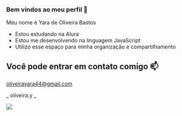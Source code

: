 ### Bem vindos ao meu perfil 💟

Meu nome é Yara de Oliveira Bastos

- Estou estudando na Alura
- Estou me desenvolvendo na linguagem JavaScript
- Utilizo esse espaço para minha organização e compartilhamento

## Você pode entrar em contato comigo 📫

oliveirayara44@gmail.com

_ oliveira.y _
 
  ![](https://tenor.com/pt-BR/view/silly-horse-silly-horse-bleh-tongue-gif-14279452348356133629)
